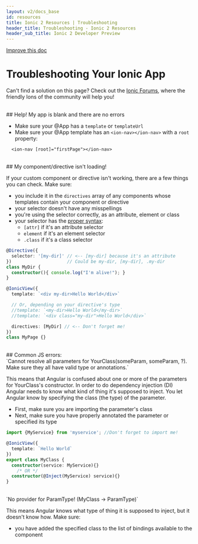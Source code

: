 ```yaml
---
layout: v2/docs_base
id: resources
title: Ionic 2 Resources | Troubleshooting
header_title: Troubleshooting - Ionic 2 Resources
header_sub_title: Ionic 2 Developer Preview
---
```


<div class="improve-docs">
  <a href='https://github.com/driftyco/ionic-site/edit/ionic2/docs/v2/resources/troubleshooting/index.md'>
    Improve this doc
  </a>
</div>

# Troubleshooting Your Ionic App

Can't find a solution on this page? Check out the [Ionic Forums](http://forum.ionicframework.com), where the friendly Ions of the community will help you!

<br>
## Help! My app is blank and there are no errors

- Make sure your @App has a `template` or `templateUrl`
- Make sure your @App template has an `<ion-nav></ion-nav>` with a `root` property:
```
  <ion-nav [root]="firstPage"></ion-nav>
```

<br>
## My component/directive isn't loading!

If your custom component or directive isn't working, there are a few things you can check. Make sure:

- you include it in the `directives` array of any components whose templates contain your component or directive
- your selector doesn't have any misspellings
- you're using the selector correctly, as an attribute, element or class
- your selector has the [proper syntax](http://learnangular2.com/components/):
  - `[attr]` if it's an attribute selector
  - `element` if it's an element selector
  - `.class` if it's a class selector

```ts
@Directive({
  selector: '[my-dir]' // <-- [my-dir] because it's an attribute
})                     // Could be my-dir, [my-dir], .my-dir
class MyDir {
  constructor(){ console.log("I'm alive!"); }
}

@IonicView({
  template: `<div my-dir>Hello World</div>`

  // Or, depending on your directive's type
  //template: `<my-dir>Hello World</my-dir>`
  //template: `<div class="my-dir">Hello World</div>`

  directives: [MyDir] // <-- Don't forget me!
})
class MyPage {}
```


<br>
## Common JS errors:

<br>
`Cannot resolve all parameters for YourClass(someParam, someParam, ?). Make sure they all have valid type or annotations.`

This means that Angular is confused about one or more of the parameters for YourClass's constructor.  In order to do dependency injection (DI) Angular needs to know what kind of thing it's supposed to inject.  You let Angular know by specifying the class (the type) of the parameter.

- First, make sure you are importing the parameter's class
- Next, make sure you have properly annotated the parameter or specified its type

```ts
import {MyService} from 'myservice'; //Don't forget to import me!

@IonicView({
  template: `Hello World`
})
export class MyClass {
  constructor(service: MyService){}
    /* OR */
  constructor(@Inject(MyService) service){}
}
```

<br>
`No provider for ParamType! (MyClass -> ParamType)`

This means Angular knows what type of thing it is supposed to inject, but it doesn't know how. Make sure:

- you have added the specified class to the list of bindings available to the component
